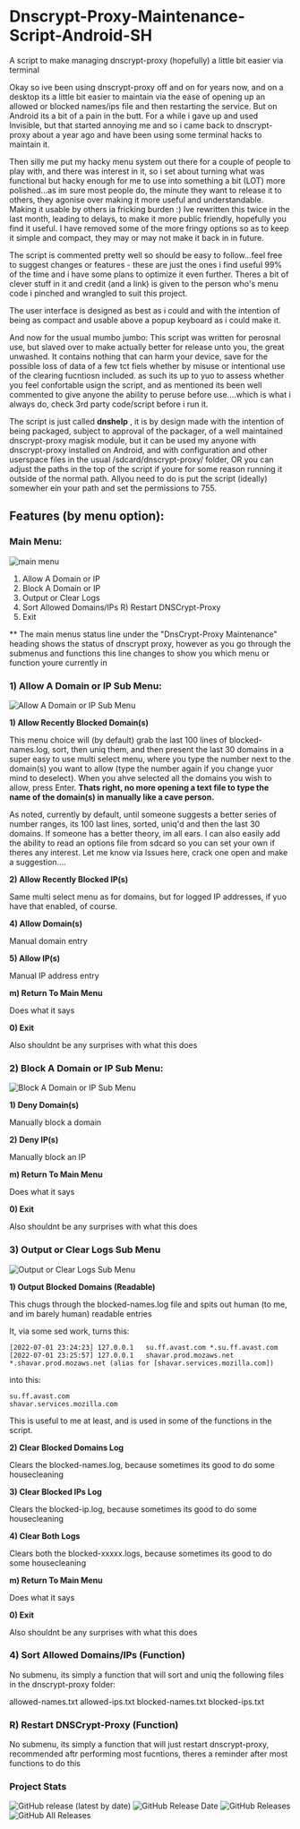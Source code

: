 # Dnscrypt-Proxy-Maintenance-Script-Android-SH
A script to make managing dnscrypt-proxy (hopefully) a little bit easier via terminal

Okay so ive been using dnscrypt-proxy off and on for years now, and on a desktop its a little bit easier to maintain via the ease of opening up an allowed or blocked names/ips file and then restarting the service. But on Android its a bit of a pain in the butt. For a while i gave up and used Invisible, but that started annoying me and so i came back to dnscrypt-proxy about a year ago and have been using some terminal hacks to maintain it.

Then silly me put my hacky menu system out there for a couple of people to play with, and there was interest in it, so i set about turning what was functional but hacky enough for me to use into something a bit (LOT) more polished...as im sure most people do, the minute they want to release it to others, they agonise over making it more useful and understandable. Making it usable by others ia fricking burden :) Ive rewritten this twice in the last month, leading to delays, to make it more public friendly, hopefully you find it useful. I have removed some of the more fringy options so as to keep it simple and compact, they may or may not make it back in in future.

The script is commented pretty well so should be easy to follow...feel free to suggest changes or features - these are just the ones i find useful 99% of the time and i have some plans to optimize it even further. Theres a bit of clever stuff in it and credit (and a link) is given to the person who's menu code i pinched and wrangled to suit this project.

The user interface is designed as best as i could and with the intention of being as compact and usable above a popup keyboard as i could make it.

And now for the usual mumbo jumbo: This script was written for perosnal use, but slaved over to make actually better for release unto you, the great unwashed. It contains nothing that can harm your device, save for the possible loss of data of a few tct fiels whether by misuse or intentional use of the clearing fucntiosn included. as such its up to yuo to assess whether you feel confortable usign the script, and as mentioned its been well commented to give anyone the ability to peruse before use....which is what i always do, check 3rd party code/script before i run it.

The script is just called **dnshelp** , it is by design made with the intention of being packaged, subject to approval of the packager, of a well maintained dnscrypt-proxy magisk module, but it can be used my anyone with dnscrypt-proxy installed on Android, and with configuration and other userspace files in the usual /sdcard/dnscrypt-proxy/ folder, OR you can adjust the paths in the top of the script if youre for some reason running it outside of the normal path. Allyou need to do is put the script (ideally) somewher ein your path and set the permissions to 755.


## Features (by menu option): ##

### Main Menu: ###

![main menu](https://github.com/stylemessiah/Dnscrypt-Proxy-Maintenance-Script-Android-SH-/blob/main/menu1.jpg "Main Menu")


 1) Allow A Domain or IP
 2) Block A Domain or IP
 3) Output or Clear Logs
 4) Sort Allowed Domains/IPs
 R) Restart DNSCrypt-Proxy
 0) Exit

** The main menus status line under the "DnsCrypt-Proxy Maintenance" heading shows the status of dnscrypt proxy, however as you go through the submenus and functions this line changes to show you which menu or function youre currently in 


### 1) Allow A Domain or IP Sub Menu: 

![Allow A Domain or IP Sub Menu](https://github.com/stylemessiah/Dnscrypt-Proxy-Maintenance-Script-Android-SH-/blob/main/menu2.jpg "Allow A Domain or IP Sub Menu")

 **1) Allow Recently Blocked Domain(s)**
      
   This menu choice will (by default) grab the last 100 lines of blocked-names.log, sort, then uniq them, and then present the last 30 domains    in a super easy to use multi select menu, where you type the number next to the domain(s) you want to allow (type the number again if you      change yuor mind to deselect). When you ahve selected all the domains you wish to allow, press Enter. **Thats right, no more opening a text    file to type the name of the domain(s) in manually like a cave person.**
    
  As noted, currently by default, until someone suggests a better series of number ranges, its 100 last lines, sorted, uniq'd and then the       last 30 domains. If someone has a better theory, im all ears. I can also easily add the ability to read an options file from sdcard so
  you can set your own if theres any interest. Let me know via Issues here, crack one open and make a suggestion.... 
    
 **2) Allow Recently Blocked IP(s)**

  Same multi select menu as for domains, but for logged IP addresses, if yuo have that enabled, of course.
    
 **4) Allow Domain(s)**
 
  Manual domain entry
 
 **5) Allow IP(s)**

  Manual IP address entry
    
 **m) Return To Main Menu**
 
  Does what it says
 
 **0) Exit**

  Also shouldnt be any surprises with what this does



### 2) Block A Domain or IP Sub Menu:

![Block A Domain or IP Sub Menu](https://github.com/stylemessiah/Dnscrypt-Proxy-Maintenance-Script-Android-SH-/blob/main/menu3.jpg "Block A Domain or IP Sub Menu")

 **1) Deny Domain(s)**
 
  Manually block a domain
 
 **2) Deny IP(s)**
 
  Manually block an IP
 
 **m) Return To Main Menu**
 
  Does what it says
 
 **0) Exit**

  Also shouldnt be any surprises with what this does



### 3) Output or Clear Logs Sub Menu

![Output or Clear Logs Sub Menu](https://github.com/stylemessiah/Dnscrypt-Proxy-Maintenance-Script-Android-SH-/blob/main/menu4.jpg "Output or Clear Logs Sub Menu")

 **1) Output Blocked Domains (Readable)**
 
  This chugs through the blocked-names.log file and spits out human (to me, and im barely human) readable entries
    
  It, via some sed work, turns this:
  
  ```
  [2022-07-01 23:24:23]	127.0.0.1	su.ff.avast.com	*.su.ff.avast.com
  [2022-07-01 23:25:57]	127.0.0.1	shavar.prod.mozaws.net	*.shavar.prod.mozaws.net (alias for [shavar.services.mozilla.com])
  ```
  into this:
  ```
  su.ff.avast.com
  shavar.services.mozilla.com
  ``` 
  This is useful to me at least, and is used in some of the functions in the script.  
 
 **2) Clear Blocked Domains Log**
  
  Clears the blocked-names.log, because sometimes its good to do some housecleaning
  
 **3) Clear Blocked IPs Log**
 
  Clears the blocked-ip.log, because sometimes its good to do some housecleaning
 
 **4) Clear Both Logs**
 
  Clears both the blocked-xxxxx.logs, because sometimes its good to do some housecleaning
 
 **m) Return To Main Menu**
  
  Does what it says
  
 **0) Exit**

  Also shouldnt be any surprises with what this does


### 4) Sort Allowed Domains/IPs (Function)
 
No submenu, its simply a function that will sort and uniq the following files in the dnscrypt-proxy folder:
 
 allowed-names.txt
 allowed-ips.txt
 blocked-names.txt
 blocked-ips.txt
 
 
### R) Restart DNSCrypt-Proxy (Function)

No submenu, its simply a function that will just restart dnscrypt-proxy, recommended aftr performing most fucntions, theres a reminder after most functions to do this


### Project Stats ###

![GitHub release (latest by date)](https://img.shields.io/github/v/release/stylemessiah/Dnscrypt-Proxy-Maintenance-Script-Android-SH-?label=Release&style=plastic)
![GitHub Release Date](https://img.shields.io/github/release-date/stylemessiah/Dnscrypt-Proxy-Maintenance-Script-Android-SH-?label=Release%20Date&style=plastic)
![GitHub Releases](https://img.shields.io/github/downloads/stylemessiah/Dnscrypt-Proxy-Maintenance-Script-Android-SH-/latest/total?label=Downloads%20%28Latest%20Release%29&style=plastic)
![GitHub All Releases](https://img.shields.io/github/downloads/stylemessiah/Dnscrypt-Proxy-Maintenance-Script-Android-SH-/total?label=Total%20Downloads%20%28All%20Releases%29&style=plastic)
